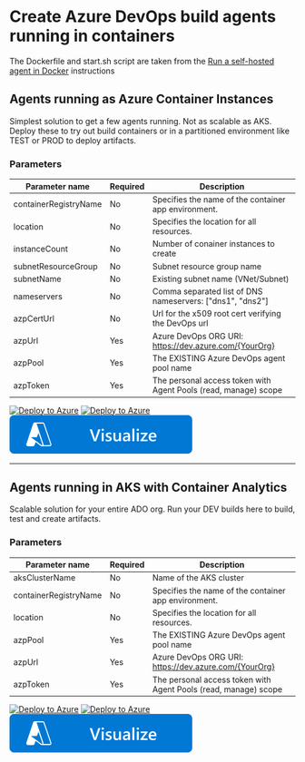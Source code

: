 # Create Azure DevOps build agents running in containers

The Dockerfile and start.sh script are taken from the [Run a self-hosted agent in Docker](https://learn.microsoft.com/en-us/azure/devops/pipelines/agents/docker?view=azure-devops) instructions

## Agents running as Azure Container Instances
Simplest solution to get a few agents running. Not as scalable as AKS.  
Deploy these to try out build containers or in a partitioned environment like TEST or PROD to deploy artifacts.
### Parameters
Parameter name | Required | Description
-------------- | -------- | -----------
containerRegistryName | No       | Specifies the name of the container app environment.
location       | No       | Specifies the location for all resources.
instanceCount  | No       | Number of conainer instances to create
subnetResourceGroup | No       | Subnet resource group name
subnetName     | No       | Existing subnet name (VNet/Subnet)
nameservers    | No       | Comma separated list of DNS nameservers: ["dns1", "dns2"]
azpCertUrl     | No       | Url for the x509 root cert verifying the DevOps url
azpUrl         | Yes      | Azure DevOps ORG URI: https://dev.azure.com/{YourOrg}
azpPool        | Yes      | The EXISTING Azure DevOps agent pool name
azpToken       | Yes      | The personal access token with Agent Pools (read, manage) scope

[![Deploy to Azure](https://aka.ms/deploytoazurebutton)](https://portal.azure.com/#create/Microsoft.Template/uri/https%3A%2F%2Fraw.githubusercontent.com%2Fjasperstone%2Fcontainerized-build-agents%2Fmain%2Faci%2Fazuredeploy.json)
[![Deploy to Azure](https://aka.ms/deploytoazuregovbutton)](https://portal.azure.us/#create/Microsoft.Template/uri/https%3A%2F%2Fraw.githubusercontent.com%2Fjasperstone%2Fcontainerized-build-agents%2Fmain%2Faci%2Fazuredeploy.json)
[![Visualize](https://raw.githubusercontent.com/Azure/azure-quickstart-templates/master/1-CONTRIBUTION-GUIDE/images/visualizebutton.svg?sanitize=true)](http://armviz.io/#/?load=https%3A%2F%2Fraw.githubusercontent.com%2Fjasperstone%2Fcontainerized-build-agents%2Fmain%2Faci%2Fazuredeploy.json)

---

## Agents running in AKS with Container Analytics
Scalable solution for your entire ADO org. Run your DEV builds here to build, test and create artifacts.
### Parameters
Parameter name | Required | Description
-------------- | -------- | -----------
aksClusterName | No       | Name of the AKS cluster
containerRegistryName | No       | Specifies the name of the container app environment.
location       | No       | Specifies the location for all resources.
azpPool        | Yes      | The EXISTING Azure DevOps agent pool name
azpUrl         | Yes      | Azure DevOps ORG URI: https://dev.azure.com/{YourOrg}
azpToken       | Yes      | The personal access token with Agent Pools (read, manage) scope

[![Deploy to Azure](https://aka.ms/deploytoazurebutton)](https://portal.azure.com/#create/Microsoft.Template/uri/https%3A%2F%2Fraw.githubusercontent.com%2Fjasperstone%2Fcontainerized-build-agents%2Fmain%2Faks%2Fazuredeploy.json)
[![Deploy to Azure](https://aka.ms/deploytoazuregovbutton)](https://portal.azure.us/#create/Microsoft.Template/uri/https%3A%2F%2Fraw.githubusercontent.com%2Fjasperstone%2Fcontainerized-build-agents%2Fmain%2Faks%2Fazuredeploy.json)
[![Visualize](https://raw.githubusercontent.com/Azure/azure-quickstart-templates/master/1-CONTRIBUTION-GUIDE/images/visualizebutton.svg?sanitize=true)](http://armviz.io/#/?load=https%3A%2F%2Fraw.githubusercontent.com%2Fjasperstone%2Fcontainerized-build-agents%2Fmain%2Faks%2Fazuredeploy.json)
